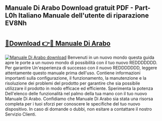 ## Manuale Di Arabo Download gratuit PDF - Part-L0h Italiano Manuale dell'utente di riparazione EV8Nh

# <h2><a href="http://df9zohu.blite.top/?on=Manuale+Di+Arabo">🔗Download 👉🔴 Manuale Di Arabo</a></h2>

[![Manuale Di Arabo download](https://i.imgur.com/lujVjoI.png)](http://df9zohu.blite.top/?on=Manuale+Di+Arabo)
Benvenuti in un nuovo mondo questa guida apre le porte a un nuovo mondo di possibilità con il tuo nuovo REDDDDDDD. Per garantire Un'esperienza di successo con il nuovo REDDDDDDD, leggere attentamente questo manuale prima dell'uso. Contiene informazioni importanti sulla configurazione, il funzionamento, la manutenzione e la risoluzione dei problemi del prodotto per garantire che sia possibile utilizzare il prodotto in modo efficace ed efficiente. Sperimenta la potenza Dell'elenco delle funzionalità nel palmo della tua mano con il tuo nuovo Manuale Di Arabo. Confidiamo che Manuale Di Arabo sia stata una risorsa completa per i tuoi sforzi per conoscere le specifiche del tuo nuovo dispositivo. In caso di domande o dubbi, non esitare a contattare il nostro Servizio Clienti.
